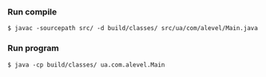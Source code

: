 ### Run compile ###
`$ javac -sourcepath src/ -d build/classes/ src/ua/com/alevel/Main.java`
### Run program ###
`$ java -cp build/classes/ ua.com.alevel.Main`